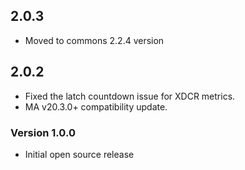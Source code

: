 
## 2.0.3
* Moved to commons 2.2.4 version

## 2.0.2
* Fixed the latch countdown issue for XDCR metrics.
* MA v20.3.0+ compatibility update.


### Version 1.0.0

* Initial open source release 
